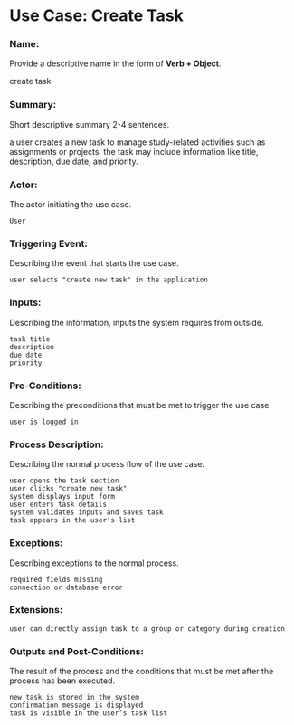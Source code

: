 # Use Case: Create Task

### Name: 
Provide a descriptive name in the form of **Verb + Object**.

create task

### Summary: 
Short descriptive summary 2-4 sentences.

a user creates a new task to manage study-related activities such as assignments or projects. the task may include information like title, description, due date, and priority.

### Actor:
The actor initiating the use case.

    User

### Triggering Event:
Describing the event that starts the use case.

    user selects "create new task" in the application

### Inputs:
Describing the information, inputs the system requires from outside.

    task title
    description
    due date
    priority

### Pre-Conditions:
Describing the preconditions that must be met to trigger the use case.

    user is logged in

### Process Description:
Describing the normal process flow of the use case.

    user opens the task section
    user clicks "create new task"
    system displays input form
    user enters task details
    system validates inputs and saves task
    task appears in the user's list

### Exceptions:
Describing exceptions to the normal process.

    required fields missing
    connection or database error

### Extensions:

    user can directly assign task to a group or category during creation

### Outputs and Post-Conditions:
The result of the process and the conditions that must be met after the process has been executed.

    new task is stored in the system
    confirmation message is displayed
    task is visible in the user’s task list
